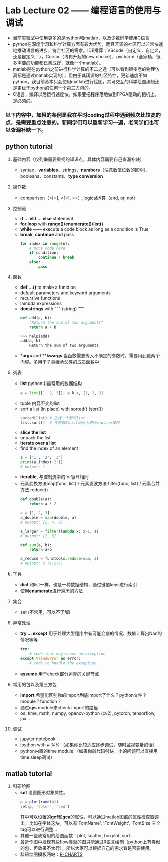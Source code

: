 # Lab Lecture 02 —— 编程语言的使用与调试
* 目前实验室中使用更多的是python和matlab，以及少数同学使用C语言
* python在深度学习和科学计算方面有较大优势，而且开源的社区可以非常快速地推动语言的进步，符合社区的需求。IDE推荐：VScode（自定义，自定义，还是自定义！），Cursor（冉冉升起的new choice），pycharm（全家桶，很多需要的功能都已集成好，就像一个matlab）。
* matlab是在python之前进行科学计算的不二之选（可以看到很多老的物理仿真都是通过matlab实现的），但由于其闭源的社区特性，更新速度不如python。我目前基本只会使用matlab进行绘图，其可交互的科学绘图编辑还是更优于python的任何一个第三方包的。
* C语言，编译以后运行速度快，如果要把程序落地做到FPGA驱动的相机上，是必须的。

### 以下内容中，**加粗**的条例是我在平时coding过程中遇到频次比较高的点，是需要重点注意的。新同学们可以重新学习一遍，老同学们也可以查漏补缺一下。
## python tutorial
1. 基础内容（仅列举需要重视的知识点，具体内容需要自己查漏补缺）
    * syntax、**variables**、strings、**numbers**（注意数值位数的区别）、booleans、constants、**type conversion**
2. 操作数
    * comparison（>[=], <[=], ==）,logical运算（and, or, not）
3. 控制流
    * **if ... elif ... else** statement
    * **for loop** with **range()/enumerate()/list()**
    * **while** —— execute a code block as long as a condition is True
    * **break**, **continue** and pass
        ```python
        for index in range(n):
            # more code here 
            if condition:
                continue / break
            else:
                pass
        ```
4. 函数
    * **def ...()** to make a function
    * default parameters and keyword arguments
    * recursive functions
    * lambda expressions
    * **docstrings** with """ (string) """
        ```python
        def add(a, b):
            "Return the sum of two arguments"
            return a + b
        ```
        ```bash
        >>> help(add)
        add(a, b)
            Return the sum of two arguments
        ```
    * ***args** and ****kwargs** 当函数需要传入不确定的参数时，需要用到这两个内容。多用于子类继承父类的成员函数中
5. 列表
    * **list** python中最常用的数据结构
        ```python
        a = list([1, 2, 3]), a.k.a, [1, 2, 3]
        ```
    * tuple 内容不变的list
    * sort a list (in place) with sorted() (sort())
        ```python
        sorted(list) # 生成一个新的list
        list.sort()  # 在原有的list地址上进行inplace操作
        ```
    * **slice the list**
    * unpack the list
    * **iterate over a list**
    * find the index of an element
        ```python
        a = ['1', '2', '3']
        print(a.index('2'))
        # output: 1
        ```
    * **iterable**, 与控制流中的for循环相同
    * 元素变换方法map(func, list) / 元素滤波方法 filter(func, list) / 元素合并方法 reduce()
        ```python
        def double(a):
            return a * 2

        a = [1, 2, 3]
        a_double = map(double, a)
        # output: [2, 4, 6]

        a_larger = filter(lambda x: x>1, a)
        # output: [2, 3]

        def sum(a, b):
            return a+b

        a_reduce = functools.reduce(sum, a)
        # output: 6 (1+2+3)
        ```

6. 字典
    * **dict** 和list一样，也是一种数据结构，通过键值keys进行索引
    * 使用**enumerate**进行遍历的方法
7. 集合
    * set (不常用，可以不了解)
8. 异常处理
    * **try ... except** 用于处理大型程序中有可能会崩的情况、数值计算出Nan的情况等等
        ```python
        try:
            # code that may cause an exception
        except ValueError as error:
            # code to handle the exception
        ```
    * **assume** 用于check部分运算的关键节点
9. 常用的包以及第三方包
    * **import** 希望能区别你的import到底import了什么？python文件？module？function？
    * 通过**sys** module来check import的路径
    * os, time, math, numpy, opencv-python (cv2), pytorch, tensorflow, jax...
10. 调试
    * jupyter notebook
    * ipython with *# %%* （如果你比较适应逐步调试，随时监视变量的话）
    * python内置的time module （如果你敲代码够快，小的问题可以直接用time.sleep调试）

## matlab tutorial
1. 科研绘图
    * **set** 设置图形对象属性。
        ```matlab
        p = plot(rand(4))
        set(p, 'Color', 'red')
        ```
        其中可以设置的**gcf**和**gca**的属性，可以通过matlab图窗的属性检查器调出，比如在字体这块，可以有'FontName', 'FontWeight', 'FontSize'三个tag可以进行调整...
    * 其他一些我常用的绘图函数：plot, scatter, boxplot, surf...
    * 最近作图中发现有些flow类型的图只能通过[R语言](https://www.runoob.com/r/r-tutorial.html)绘制（python上有类似的包，但效果不太行），所以大家可以根据自己的需求看是否要使用。
    * 科研绘图模板网站：[R-CHARTS](https://r-charts.com)
